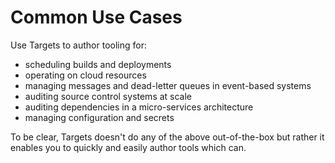 # Common Use Cases

Use Targets to author tooling for:

* scheduling builds and deployments
* operating on cloud resources
* managing messages and dead-letter queues in event-based systems
* auditing source control systems at scale
* auditing dependencies in a micro-services architecture
* managing configuration and secrets

To be clear, Targets doesn't do any of the above out-of-the-box but rather it enables you to quickly and easily author tools which can.

